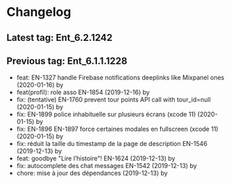 # Changelog
## Latest tag: Ent_6.2.1242
## Previous tag: Ent_6.1.1.1228
* feat: EN-1327 handle Firebase notifications deeplinks like Mixpanel ones (2020-01-16) by <gregclermont>
* feat(profil): role asso EN-1854 (2019-12-16) by <gregclermont>
* fix: (tentative) EN-1760 prevent tour points API call with tour_id=null (2020-01-15) by <gregclermont>
* fix: EN-1899 police inhabituelle sur plusieurs écrans (xcode 11) (2020-01-15) by <gregclermont>
* fix: EN-1896 EN-1897 force certaines modales en fullscreen (xcode 11) (2020-01-15) by <gregclermont>
* fix: réduit la taille du timestamp de la page de description EN-1546 (2019-12-13) by <gregclermont>
* feat: goodbye "Lire l’histoire"! EN-1624 (2019-12-13) by <gregclermont>
* fix: autocomplete des chat messages EN-1542 (2019-12-13) by <gregclermont>
* chore: mise à jour des dépendances (2019-12-13) by <gregclermont>
